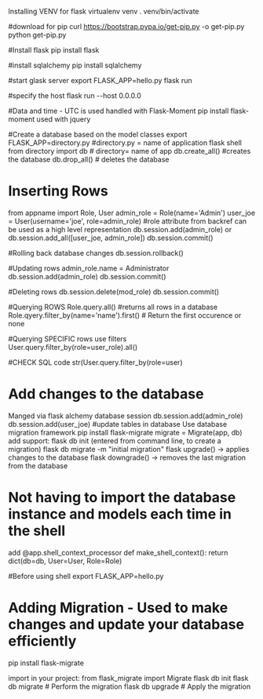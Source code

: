 Installing VENV for flask
virtualenv venv
. venv/bin/activate

#download for pip
curl https://bootstrap.pypa.io/get-pip.py -o get-pip.py
python get-pip.py

#Install flask
pip install flask

#install sqlalchemy
pip install sqlalchemy

#start glask server
export FLASK_APP=hello.py
flask run

#specify the host
flask run --host 0.0.0.0

#Data and time - UTC is used
handled with Flask-Moment
pip install flask-moment
used with jquery

#Create a database based on the model classes
export FLASK_APP=directory.py #directory.py = name of application
flask shell
from directory import db    # directory= name of app
db.create_all() #creates the database
db.drop_all()   # deletes the database

# Inserting Rows
from appname import Role, User
admin_role = Role(name='Admin')
user_joe = User(username='joe', role=admin_role)    #role attribute from backref can be used as a high level representation
db.session.add(admin_role)
or
db.session.add_all([user_joe, admin_role])
db.session.commit()

#Rolling back database changes
db.session.rollback()

#Updating rows
admin_role.name = Administrator
db.session.add(admin_role)
db.session.commit()

#Deleting rows
db.session.delete(mod_role)
db.session.commit()

#Querying ROWS
Role.query.all()   #returns all rows in a database
Role.qyery.filter_by(name='name').first()   # Return the first occurence or none

#Querying SPECIFIC rows
use filters
User.query.filter_by(role=user_role).all()

#CHECK SQL code
str(User.query.filter_by(role=user)

# Add changes to the database
Manged via flask alchemy database session
db.session.add(admin_role)
db.session.add(user_joe)
#update tables in database
Use database migration framework
pip install flask-migrate
migrate = Migrate(app, db)
    add support: flask db init (entered from command line, to create a migration)
    flask db migrate -m "initial migration"
    flask upgrade() -> applies changes to the database
    flask downgrade() -> removes the last migration from the database

# Not having to import the database instance and models each time in the shell
add 
@app.shell_context_processor
def make_shell_context():
    return dict(db=db, User=User, Role=Role)

#Before using shell
export FLASK_APP=hello.py

# Adding Migration - Used to make changes and update your database efficiently
pip install flask-migrate

import in your project: from flask_migrate import Migrate
flask db init
flask db migrate    # Perform the migration
flask db upgrade    # Apply the migration